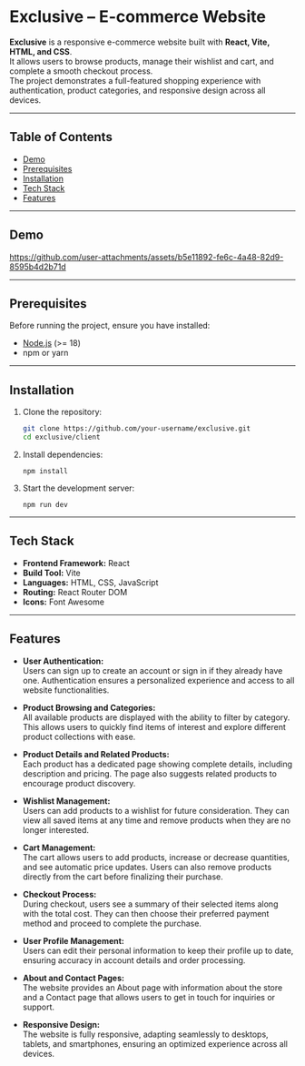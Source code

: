 # Exclusive – E-commerce Website

**Exclusive** is a responsive e-commerce website built with **React, Vite, HTML, and CSS**.  
It allows users to browse products, manage their wishlist and cart, and complete a smooth checkout process.  
The project demonstrates a full-featured shopping experience with authentication, product categories, and responsive design across all devices.  

---

## Table of Contents
- [Demo](#demo)  
- [Prerequisites](#prerequisites)  
- [Installation](#installation)  
- [Tech Stack](#tech-stack)  
- [Features](#features)  

---

## Demo  
https://github.com/user-attachments/assets/b5e11892-fe6c-4a48-82d9-8595b4d2b71d

---

## Prerequisites  
Before running the project, ensure you have installed:  
- [Node.js](https://nodejs.org/) (>= 18)  
- npm or yarn  

---

## Installation  
1. Clone the repository:  
   ```bash
   git clone https://github.com/your-username/exclusive.git
   cd exclusive/client
2. Install dependencies:

   ```
   npm install
3. Start the development server:
   ```
   npm run dev
---

## Tech Stack  

- **Frontend Framework:** React  
- **Build Tool:** Vite  
- **Languages:** HTML, CSS, JavaScript  
- **Routing:** React Router DOM  
- **Icons:** Font Awesome  
---

## Features  

- **User Authentication:**  
Users can sign up to create an account or sign in if they already have one. Authentication ensures a personalized experience and access to all website functionalities.  

- **Product Browsing and Categories:**  
All available products are displayed with the ability to filter by category. This allows users to quickly find items of interest and explore different product collections with ease.  

- **Product Details and Related Products:**  
Each product has a dedicated page showing complete details, including description and pricing. The page also suggests related products to encourage product discovery.  

- **Wishlist Management:**  
Users can add products to a wishlist for future consideration. They can view all saved items at any time and remove products when they are no longer interested.  

- **Cart Management:**  
The cart allows users to add products, increase or decrease quantities, and see automatic price updates. Users can also remove products directly from the cart before finalizing their purchase.  

- **Checkout Process:**  
During checkout, users see a summary of their selected items along with the total cost. They can then choose their preferred payment method and proceed to complete the purchase.  

- **User Profile Management:**  
Users can edit their personal information to keep their profile up to date, ensuring accuracy in account details and order processing.  

- **About and Contact Pages:**  
The website provides an About page with information about the store and a Contact page that allows users to get in touch for inquiries or support.  

- **Responsive Design:**  
The website is fully responsive, adapting seamlessly to desktops, tablets, and smartphones, ensuring an optimized experience across all devices.  

